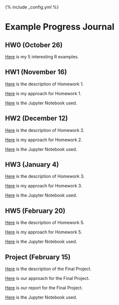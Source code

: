 {% include _config.yml %}

# Example Progress Journal

## HW0 (October 26)

[Here](files/HW0/R_examples.html) is my 5 interesting R examples.

## HW1 (November 16)

[Here](files/HW1/IE582_Fall20_Homework1.pdf) is the description of Homework 1.

[Here](files/HW1/HW1.html) is my approach for Homework 1.

[Here](files/HW1/HW1.ipynb) is the Jupyter Notebook used.

## HW2 (December 12)

[Here](files/HW2/IE582_Fall20_Homework2.pdf) is the description of Homework 2.

[Here](files/HW2/HW2.html) is my approach for Homework 2.

[Here](files/HW2/HW2.ipynb) is the Jupyter Notebook used.

## HW3 (January 4)

[Here](files/HW3/IE582_Fall2020_Homework3.pdf) is the description of Homework 3.

[Here](files/HW3/HW3.html) is my approach for Homework 3.

[Here](files/HW3/HW3.ipynb) is the Jupyter Notebook used.

## HW5 (February 20)

[Here](files/HW5/IE582_Fall20_HW5.pdf) is the description of Homework 5.

[Here](files/HW5/HW5.html) is my approach for Homework 5.

[Here](files/HW5/HW5.ipynb) is the Jupyter Notebook used.

## Project (February 15)

[Here](files/Project/IE582_Fall20_Project.pdf) is the description of the Final Project.

[Here](files/Project/Project.html) is our approach for the Final Project.

[Here](files/Project/IE582Report.pdf) is our report for the Final Project.

[Here](files/Project/Project.ipynb) is the Jupyter Notebook used.

<!-- ## HW4 (December 12)

[Here](files/HW1/IE582_Fall20_Homework2.pdf) is the description of Homework 2.

[Here](files/HW1/HW2.html) is my approach for Homework 2.

[Here](files/HW1/HW2.ipynb) is the Jupyter Notebook used.

## HW5 (December 12)

[Here](files/HW1/IE582_Fall20_Homework2.pdf) is the description of Homework 2.

[Here](files/HW1/HW2.html) is my approach for Homework 2.

[Here](files/HW1/HW2.ipynb) is the Jupyter Notebook used.
 -->
